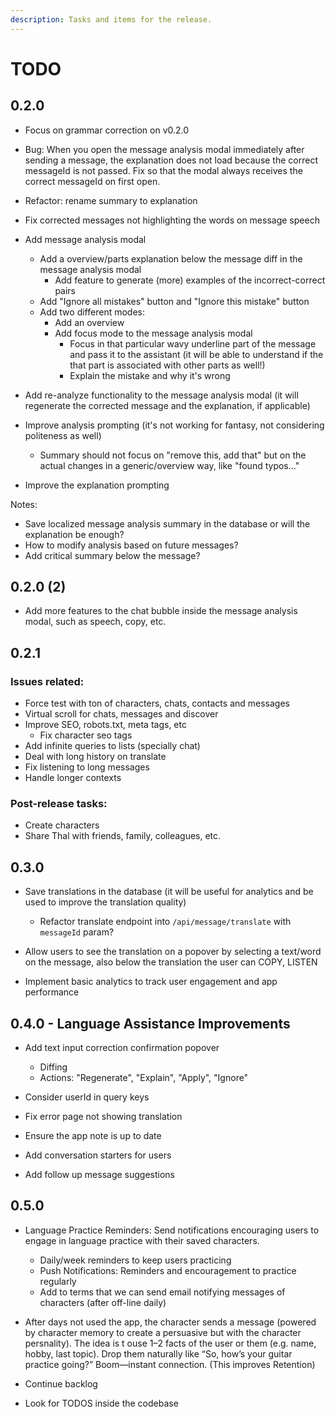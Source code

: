 ```yaml
---
description: Tasks and items for the release.
---
```


# TODO

## 0.2.0

- Focus on grammar correction on v0.2.0

- Bug: When you open the message analysis modal immediately after sending a message, the explanation does not load because the correct messageId is not passed. Fix so that the modal always receives the correct messageId on first open.
- Refactor: rename summary to explanation
- Fix corrected messages not highlighting the words on message speech
- Add message analysis modal
  - Add a overview/parts explanation below the message diff in the message analysis modal
    - Add feature to generate (more) examples of the incorrect-correct pairs
  - Add "Ignore all mistakes" button and "Ignore this mistake" button
  - Add two different modes:
    - Add an overview
    - Add focus mode to the message analysis modal
      - Focus in that particular wavy underline part of the message and pass it to the assistant (it will be able to understand if the that part is associated with other parts as well!)
      - Explain the mistake and why it's wrong
- Add re-analyze functionality to the message analysis modal (it will regenerate the corrected message and the explanation, if applicable)

- Improve analysis prompting (it's not working for fantasy, not considering politeness as well)
  - Summary should not focus on "remove this, add that" but on the actual changes in a generic/overview way, like "found typos..."
- Improve the explanation prompting

Notes:

- Save localized message analysis summary in the database or will the explanation be enough?
- How to modify analysis based on future messages?
- Add critical summary below the message?

## 0.2.0 (2)

- Add more features to the chat bubble inside the message analysis modal, such as speech, copy, etc.

## 0.2.1

### Issues related:

- Force test with ton of characters, chats, contacts and messages
- Virtual scroll for chats, messages and discover
- Improve SEO, robots.txt, meta tags, etc
  - Fix character seo tags
- Add infinite queries to lists (specially chat)
- Deal with long history on translate
- Fix listening to long messages
- Handle longer contexts

### Post-release tasks:

- Create characters
- Share Thal with friends, family, colleagues, etc.

## 0.3.0

- Save translations in the database (it will be useful for analytics and be used to improve the translation quality)
  - Refactor translate endpoint into `/api/message/translate` with `messageId` param?

- Allow users to see the translation on a popover by selecting a text/word on the message, also below the translation the user can COPY, LISTEN

- Implement basic analytics to track user engagement and app performance

## 0.4.0 - Language Assistance Improvements

- Add text input correction confirmation popover
  - Diffing
  - Actions: "Regenerate", "Explain", "Apply", "Ignore"

- Consider userId in query keys
- Fix error page not showing translation
- Ensure the app note is up to date
- Add conversation starters for users
- Add follow up message suggestions

## 0.5.0

- Language Practice Reminders: Send notifications encouraging users to engage in language practice with their saved characters.
  - Daily/week reminders to keep users practicing
  - Push Notifications: Reminders and encouragement to practice regularly
  - Add to terms that we can send email notifying messages of characters (after off-line daily)

- After days not used the app, the character sends a message (powered by character memory to create a persuasive but with the character persnality). The idea is t ouse 1–2 facts of the user or them (e.g. name, hobby, last topic). Drop them naturally like “So, how’s your guitar practice going?” Boom—instant connection. (This improves Retention)

- Continue backlog
- Look for TODOS inside the codebase
